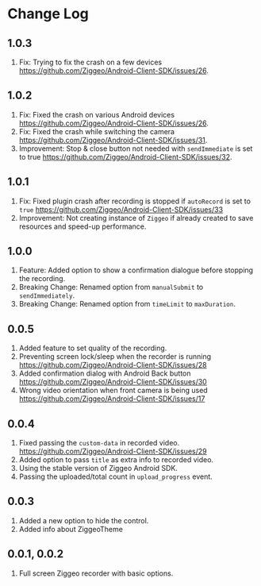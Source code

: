 # Change Log

## 1.0.3

1. Fix: Trying to fix the crash on a few devices https://github.com/Ziggeo/Android-Client-SDK/issues/26.

## 1.0.2

1. Fix: Fixed the crash on various Android devices https://github.com/Ziggeo/Android-Client-SDK/issues/26.
2. Fix: Fixed the crash while switching the camera https://github.com/Ziggeo/Android-Client-SDK/issues/31.
3. Improvement: Stop & close button not needed with `sendImmediate` is set to true https://github.com/Ziggeo/Android-Client-SDK/issues/32.

## 1.0.1

1. Fix: Fixed plugin crash after recording is stopped if `autoRecord` is set to `true` https://github.com/Ziggeo/Android-Client-SDK/issues/33
2. Improvement: Not creating instance of `Ziggeo` if already created to save resources and speed-up performance.

## 1.0.0

1. Feature: Added option to show a confirmation dialogue before stopping the recording.
2. Breaking Change: Renamed option from `manualSubmit` to `sendImmediately`.
3. Breaking Change: Renamed option from `timeLimit` to `maxDuration`.

## 0.0.5

1. Added feature to set quality of the recording.
2. Preventing screen lock/sleep when the recorder is running https://github.com/Ziggeo/Android-Client-SDK/issues/28
3. Added confirmation dialog with Android Back button https://github.com/Ziggeo/Android-Client-SDK/issues/30
4. Wrong video orientation when front camera is being used https://github.com/Ziggeo/Android-Client-SDK/issues/17

## 0.0.4

1. Fixed passing the `custom-data` in recorded video. https://github.com/Ziggeo/Android-Client-SDK/issues/29
2. Added option to pass `title` as extra info to recorded video.
3. Using the stable version of Ziggeo Android SDK.
4. Passing the uploaded/total count in `upload_progress` event.

## 0.0.3

1. Added a new option to hide the control.
2. Added info about ZiggeoTheme

## 0.0.1, 0.0.2

1. Full screen Ziggeo recorder with basic options.
